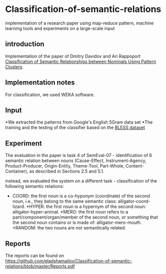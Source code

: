 # Classification-of-semantic-relations
implementation of a research paper using map-reduce pattern, machine learning tools and experiments on a large-scale input

## introduction
Implementation of the paper of Dmitry Davidov and Ari Rappoport [Classification of Semantic Relationships between Nominals Using Pattern Clusters](http://www.cs.huji.ac.il/~arir/nominals.pdf).

## Implementation notes
For classification, we used WEKA software.

## Input
*We extracted the patterns from Google's English 5Gram data set
*The training and the testing of the classifier based on the [BLESS dataset](https://www.cs.bgu.ac.il/~dsp181/wiki.files/dataset.txt)

## Experiment
The evaluation in the paper is task 4 of SemEval-07 - identification of 6 semantic relation between nouns (Cause-Effect, Instrument-Agency, Product-Producer, Origin-Entity, Theme-Tool, Part-Whole, Content-Container), as described in Sections 2.5 and 5.1.

 instead, we evaluated the system on a different task - classification of the following semantic relations:
 * COORD: the first noun is a co-hyponym (coordinate) of the second noun, i.e., they belong to the same semantic class: alligator-coord-lizard.
 *HYPER: the first noun is a hypernym of the second noun: alligator-hyper-animal.
 *MERO: the first noun refers to a part/component/organ/member of the second noun, or something that the second noun contains or is made of: alligator-mero-mouth.
 *RANDOM: the two nouns are not semantically related.

## Reports
The reports can be found on https://github.com/eladshamailov/Classification-of-semantic-relations/blob/master/Reports.pdf
